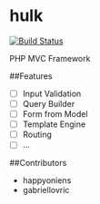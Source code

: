 # hulk

[![Build Status](https://travis-ci.org/happyoniens/hulk.svg?branch=master)](https://travis-ci.org/happyoniens/hulk)

PHP MVC Framework

##Features
- [ ] Input Validation
- [ ] Query Builder
- [ ] Form from Model
- [ ] Template Engine
- [ ] Routing
- [ ] ...

##Contributors
- happyoniens
- gabriellovric
